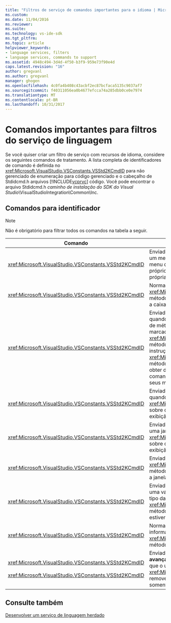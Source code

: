 ```yaml
---
title: "Filtros de serviço de comandos importantes para o idioma | Microsoft Docs"
ms.custom: 
ms.date: 11/04/2016
ms.reviewer: 
ms.suite: 
ms.technology: vs-ide-sdk
ms.tgt_pltfrm: 
ms.topic: article
helpviewer_keywords:
- language services, filters
- language services, commands to support
ms.assetid: 4948c494-3d4d-4f50-b3f9-959e73f90e4d
caps.latest.revision: "16"
author: gregvanl
ms.author: gregvanl
manager: ghogen
ms.openlocfilehash: 4c0fa4b408c43acbf2ec87bcfaca5135c9037af7
ms.sourcegitcommit: f40311056ea0b4677efcca74a285dbb0ce0e7974
ms.translationtype: MT
ms.contentlocale: pt-BR
ms.lasthandoff: 10/31/2017
---
```

# <a name="important-commands-for-language-service-filters"></a>Comandos importantes para filtros do serviço de linguagem
Se você quiser criar um filtro de serviço com recursos de idioma, considere os seguintes comandos de tratamento. A lista completa de identificadores de comando é definida no <xref:Microsoft.VisualStudio.VSConstants.VSStd2KCmdID> para não gerenciado de enumeração para código gerenciado e o cabeçalho de Stdidcmd.h arquivos [!INCLUDE[vcprvc](../../code-quality/includes/vcprvc_md.md)] código. Você pode encontrar o arquivo Stdidcmd.h *caminho de instalação do SDK do Visual Studio*\VisualStudioIntegration\Common\Inc.  
  
## <a name="commands-to-handle"></a>Comandos para identificador  
  
> [!NOTE]
>  Não é obrigatório para filtrar todos os comandos na tabela a seguir.  
  
|Comando|Descrição|  
|-------------|-----------------|  
|<xref:Microsoft.VisualStudio.VSConstants.VSStd2KCmdID>|Enviado quando o usuário clica. Este comando indica que se trata de tempo para fornecer um menu de atalho. Se você não lidar com este comando, o editor de texto fornece um menu de atalho padrão sem quaisquer comandos específicos do idioma. Para incluir seus próprios comandos nesse menu, tratar o comando e exibir um menu de atalho por conta própria.|  
|<xref:Microsoft.VisualStudio.VSConstants.VSStd2KCmdID>|Normalmente enviado quando o usuário digitar CTRL + J. Chamar o <xref:Microsoft.VisualStudio.TextManager.Interop.IVsTextView.UpdateCompletionStatus%2A> método sobre o <xref:Microsoft.VisualStudio.TextManager.Interop.IVsTextView> para mostrar a caixa de conclusão de instrução.|  
|<xref:Microsoft.VisualStudio.VSConstants.VSStd2KCmdID>|Enviado quando o usuário digita um caractere. Monitore esse comando para determinar quando um gatilho de caractere é digitado e para fornecer a instrução de conclusão, dicas de método e marcadores de texto, como coloração de sintaxe, a correspondência chaves e marcadores de erro. Chamar o <xref:Microsoft.VisualStudio.TextManager.Interop.IVsTextView.UpdateCompletionStatus%2A> método no <xref:Microsoft.VisualStudio.TextManager.Interop.IVsTextView> para conclusão de instrução e o <xref:Microsoft.VisualStudio.TextManager.Interop.IVsMethodTipWindow.SetMethodData%2A> método no <xref:Microsoft.VisualStudio.TextManager.Interop.IVsMethodTipWindow> para obter dicas de método. Para oferecer suporte a marcadores de texto, monitore esse comando para determinar se o caractere que está sendo digitado requer que você atualize seus marcadores.|  
|<xref:Microsoft.VisualStudio.VSConstants.VSStd2KCmdID>|Enviado quando o usuário digita a tecla Enter. Monitorar esse comando para determinar quando fechar uma janela de dica de método chamando o <xref:Microsoft.VisualStudio.TextManager.Interop.IVsMethodData.OnDismiss%2A> método sobre o <xref:Microsoft.VisualStudio.TextManager.Interop.IVsMethodData>. Por padrão, a exibição de texto trata esse comando.|  
|<xref:Microsoft.VisualStudio.VSConstants.VSStd2KCmdID>|Enviado quando o usuário digita a tecla Backspace. Monitor para determinar quando fechar uma janela de dica de método chamando o <xref:Microsoft.VisualStudio.TextManager.Interop.IVsMethodData.OnDismiss%2A> método sobre o <xref:Microsoft.VisualStudio.TextManager.Interop.IVsMethodData>. Por padrão, a exibição de texto trata esse comando.|  
|<xref:Microsoft.VisualStudio.VSConstants.VSStd2KCmdID>|Enviado de um menu ou uma tecla de atalho. Chamar o <xref:Microsoft.VisualStudio.TextManager.Interop.IVsTextView.UpdateTipWindow%2A> método sobre o <xref:Microsoft.VisualStudio.TextManager.Interop.IVsTextView> para atualizar a janela de dica com as informações de parâmetro.|  
|<xref:Microsoft.VisualStudio.VSConstants.VSStd2KCmdID>|Enviado quando o usuário passar o mouse sobre uma variável ou posiciona o cursor em uma variável e seleciona **informações rápidas** de **IntelliSense** no **editar** menu. Retorna o tipo da variável em uma dica chamando o <xref:Microsoft.VisualStudio.TextManager.Interop.IVsTextView.UpdateTipWindow%2A> método o <xref:Microsoft.VisualStudio.TextManager.Interop.IVsTextView>. Se a depuração estiver ativa, a dica também deve mostrar o valor da variável.|  
|<xref:Microsoft.VisualStudio.VSConstants.VSStd2KCmdID>|Normalmente enviado quando o usuário digitar CTRL + barra de espaços. Esse comando informa o serviço de linguagem para chamar o <xref:Microsoft.VisualStudio.TextManager.Interop.IVsTextView.UpdateCompletionStatus%2A> método sobre o <xref:Microsoft.VisualStudio.TextManager.Interop.IVsTextView>.|  
|<xref:Microsoft.VisualStudio.VSConstants.VSStd2KCmdID><br /><br /> <xref:Microsoft.VisualStudio.VSConstants.VSStd2KCmdID>|Enviado de um menu, geralmente **comentário de seleção** ou **seleção Descomente** de **avançado** no **editar** menu. <xref:Microsoft.VisualStudio.VSConstants.VSStd2KCmdID>indica que o usuário deseja comentar o texto selecionado. <xref:Microsoft.VisualStudio.VSConstants.VSStd2KCmdID> indica que o usuário deseja remover comentário do texto selecionado. Esses comandos podem ser implementados somente pelo serviço de linguagem.|  
  
## <a name="see-also"></a>Consulte também  
 [Desenvolver um serviço de linguagem herdado](../../extensibility/internals/developing-a-legacy-language-service.md)